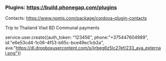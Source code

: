 ### Plugins: https://build.phonegap.com/plugins
Contacts: https://www.npmjs.com/package/cordova-plugin-contacts

Trip to Thailand
Vlad BD
Communal payments

service.user.create({auth_token: "123456", phone:"+375447604989", id:"e6e53cd4-1c06-4f53-b65c-bce49ec1cb2a", ava:"https://dl.dropboxusercontent.com/s/ijrbeg6z5lc27ef/233_ava_external.png"})
                    